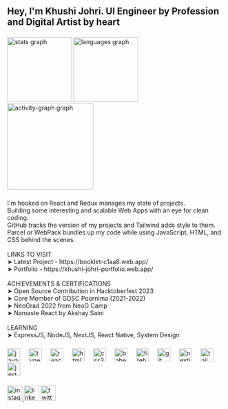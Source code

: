 <h2 align="left">Hey, I'm Khushi Johri. UI Engineer by Profession and Digital Artist by heart</h2>

###

<div align="left">
  <img src="https://github-readme-stats.vercel.app/api?username=khushijohri2001&hide_title=false&hide_rank=true&show_icons=true&include_all_commits=true&count_private=false&disable_animations=false&theme=dracula&locale=en&hide_border=false" height="150" alt="stats graph"  />
  <img src="https://github-readme-stats.vercel.app/api/top-langs?username=khushijohri2001&locale=en&hide_title=false&layout=compact&card_width=320&langs_count=4&theme=dracula&hide_border=false" height="150" alt="languages graph"  />
  <img src="https://github-readme-activity-graph.vercel.app/graph?username=khushijohri2001&theme=redical&radius=14&area=true" height="200" alt="activity-graph graph"  />
</div>

###

<p align="left">I'm hooked on React and Redux manages my state of projects. <br>Building some interesting and scalable Web Apps with an eye for clean coding.<br>GitHub tracks the version of my projects and Tailwind adds style to them.<br>Parcel or WebPack bundles up my code while using JavaScript, HTML, and CSS behind the scenes.<br><br>LINKS TO VISIT<br>➤ Latest Project - https://booklet-c1aa8.web.app/<br>➤ Portfolio - https://khushi-johri-portfolio.web.app/<br><br>ACHIEVEMENTS & CERTIFICATIONS <br>➤ Open Source Contribution in Hacktoberfest 2023<br>➤ Core Member of GDSC Poornima (2021-2022)<br>➤ NeoGrad 2022 from NeoG Camp<br>➤ Namaste React by Akshay Saini<br><br>LEARNING<br>➤ ExpressJS, NodeJS, NextJS, React Native, System Design</p>

###

<div align="left">
  <img src="https://cdn.jsdelivr.net/gh/devicons/devicon/icons/javascript/javascript-original.svg" height="30" alt="javascript logo"  />
  <img width="12" />
  <img src="https://cdn.jsdelivr.net/gh/devicons/devicon/icons/typescript/typescript-original.svg" height="30" alt="typescript logo"  />
  <img width="12" />
  <img src="https://cdn.jsdelivr.net/gh/devicons/devicon/icons/react/react-original.svg" height="30" alt="react logo"  />
  <img width="12" />
  <img src="https://cdn.jsdelivr.net/gh/devicons/devicon/icons/html5/html5-original.svg" height="30" alt="html5 logo"  />
  <img width="12" />
  <img src="https://cdn.jsdelivr.net/gh/devicons/devicon/icons/css3/css3-original.svg" height="30" alt="css3 logo"  />
  <img width="12" />
  <img src="https://cdn.jsdelivr.net/gh/devicons/devicon/icons/babel/babel-original.svg" height="30" alt="babel logo"  />
  <img width="12" />
  <img src="https://cdn.jsdelivr.net/gh/devicons/devicon/icons/firebase/firebase-plain.svg" height="30" alt="firebase logo"  />
  <img width="12" />
  <img src="https://cdn.jsdelivr.net/gh/devicons/devicon/icons/git/git-original.svg" height="30" alt="git logo"  />
  <img width="12" />
  <img src="https://cdn.jsdelivr.net/gh/devicons/devicon/icons/nextjs/nextjs-original.svg" height="30" alt="nextjs logo"  />
  <img width="12" />
  <img src="https://cdn.simpleicons.org/tailwindcss/06B6D4" height="30" alt="tailwindcss logo"  />
  <img width="12" />
  <img src="https://cdn.simpleicons.org/jest/C21325" height="30" alt="jest logo"  />
</div>


###

<div align="left">
  <a href="https://www.instagram.com/girlifycoder/" target="_blank">
    <img src="https://img.shields.io/static/v1?message=Instagram&logo=instagram&label=&color=E4405F&logoColor=white&labelColor=&style=for-the-badge" height="35" alt="instagram logo"  />
  </a>
  <img src="https://img.shields.io/static/v1?message=LinkedIn&logo=linkedin&label=&color=0077B5&logoColor=white&labelColor=&style=for-the-badge" height="35" alt="linkedin logo"  />
  <img src="https://img.shields.io/static/v1?message=Twitter&logo=twitter&label=&color=1DA1F2&logoColor=white&labelColor=&style=for-the-badge" height="35" alt="twitter logo"  />
</div>

###
